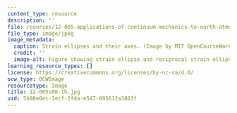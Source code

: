 ```yaml
---
content_type: resource
description: ''
file: /courses/12-005-applications-of-continuum-mechanics-to-earth-atmospheric-and-planetary-sciences-spring-2006/5b98e0ec1ecf2fdae547895612a3803f_12-005s06-th.jpg
file_type: image/jpeg
image_metadata:
  caption: Strain ellipses and their axes. (Image by MIT OpenCourseWare.)
  credit: ''
  image-alt: Figure showing strain ellipse and reciprocal strain ellipse.
learning_resource_types: []
license: https://creativecommons.org/licenses/by-nc-sa/4.0/
ocw_type: OCWImage
resourcetype: Image
title: 12-005s06-th.jpg
uid: 5b98e0ec-1ecf-2fda-e547-895612a3803f
---
```


